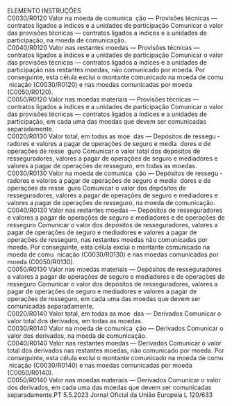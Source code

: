  
ELEMENTO  INSTRUÇÕES  
C0030/R0120  Valor na moeda de comunica ­
ção — Provisões técnicas — 
contratos ligados a índices e a 
unidades de participação  Comunicar o valor das provisões técnicas — contratos ligados a índices e a 
unidades de participação, na moeda de comunicação.  
C0040/R0120  Valor nas restantes moedas — 
Provisões técnicas — contratos 
ligados a índices e a unidades 
de participação  Comunicar o valor das provisões técnicas — contratos ligados a índices e a 
unidades de participação nas restantes moedas, não comunicado por moeda. 
Por conseguinte, esta célula exclui o montante comunicado na moeda de comu ­
nicação (C0030/R0120) e nas moedas comunicadas por moeda (C0050/R0120).  
C0050/R0120  Valor nas moedas materiais — 
Provisões técnicas — contratos 
ligados a índices e a unidades 
de participação  Comunicar o valor das provisões técnicas — contratos ligados a índices e a 
unidades de participação, em cada uma das moedas que devem ser comunicadas 
separadamente.  
C0020/R0130  Valor total, em todas as moe ­
das — Depósitos de ressegu ­
radores e valores a pagar de 
operações de seguro e media ­
dores e de operações de resse ­
guro  Comunicar o valor total dos depósitos de resseguradores, valores a pagar de 
operações de seguro e mediadores e valores a pagar de operações de resseguro, 
em todas as moedas.  
C0030/R0130  Valor na moeda de comunica ­
ção — Depósitos de ressegu ­
radores e valores a pagar de 
operações de seguro e media ­
dores e de operações de resse ­
guro  Comunicar o valor dos depósitos de resseguradores, valores a pagar de operações 
de seguro e mediadores e valores a pagar de operações de resseguro, na moeda de 
comunicação.  
C0040/R0130  Valor nas restantes moedas — 
Depósitos de resseguradores e 
valores a pagar de operações 
de seguro e mediadores e de 
operações de resseguro  Comunicar o valor dos depósitos de resseguradores, valores a pagar de operações 
de seguro e mediadores e valores a pagar de operações de resseguro, nas restantes 
moedas não comunicadas por moeda. 
Por conseguinte, esta célula exclui o montante comunicado na moeda de comu ­
nicação (C0030/R0130) e nas moedas comunicadas por moeda (C0050/R0130).  
C0050/R0130  Valor nas moedas materiais — 
Depósitos de resseguradores e 
valores a pagar de operações 
de seguro e mediadores e de 
operações de resseguro  Comunicar o valor dos depósitos de resseguradores, valores a pagar de operações 
de seguro e mediadores e valores a pagar de operações de resseguro, em cada uma 
das moedas que devem ser comunicadas separadamente.  
C0020/R0140  Valor total, em todas as moe ­
das — Derivados  Comunicar o valor total dos derivados, em todas as moedas.  
C0030/R0140  Valor na moeda de comunica ­
ção — Derivados  Comunicar o valor dos derivados, na moeda de comunicação.  
C0040/R0140  Valor nas restantes moedas — 
Derivados  Comunicar o valor total dos derivados nas restantes moedas, não comunicado por 
moeda. 
Por conseguinte, esta célula exclui o montante comunicado na moeda de comu ­
nicação (C0030/R0140) e nas moedas comunicadas por moeda (C0050/R0140).  
C0050/R0140  Valor nas moedas materiais — 
Derivados  Comunicar o valor dos derivados, em cada uma das moedas que devem ser 
comunicadas separadamente.PT  5.5.2023 Jornal Oficial da União Europeia L 120/633